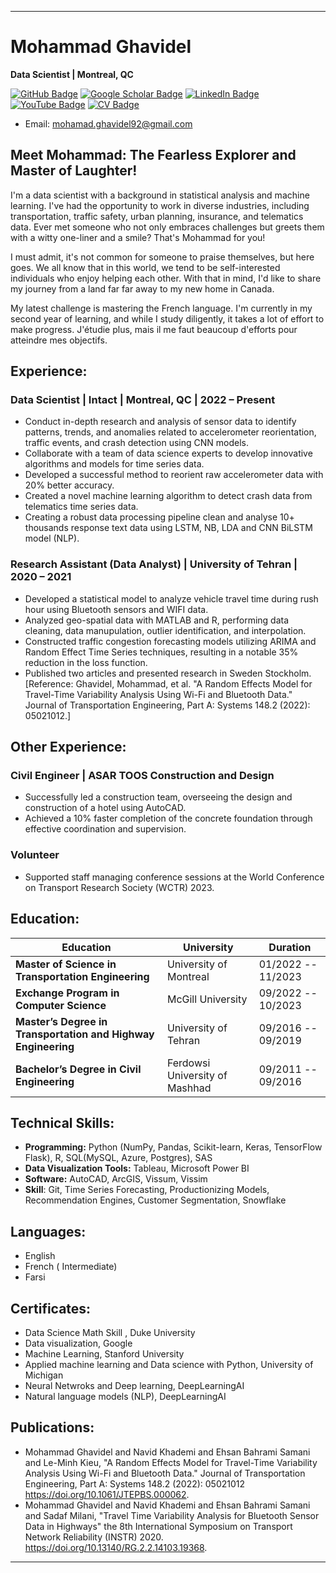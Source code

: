 
---

# **Mohammad Ghavidel**
**Data Scientist | Montreal, QC**

[![GitHub Badge](https://img.shields.io/github/followers/slmaking?style=social)](https://github.com/giswqs?tab=followers)
[![Google Scholar Badge](https://img.shields.io/badge/Google-Scholar-blue)](https://scholar.google.ca/citations?user=e9WsL44AAAAJ&hl=en)
[![LinkedIn Badge](https://img.shields.io/badge/My-LinkedIn-blue)](https://www.linkedin.com/in/mohammad-ghavidel/)
[![YouTube Badge](https://img.shields.io/badge/My-YouTube-red)](https://www.youtube.com/channel/UCBKHRO27jHyJxXgVa2BsFwg)
[![CV Badge](https://img.shields.io/badge/My-CV-critical)](https://drive.google.com/file/d/1_4W7iUrk-MNw6ZnFNcx4Ts4eGayPmMhb/view?usp=sharing)

- Email: mohamad.ghavidel92@gmail.com

## **Meet Mohammad: The Fearless Explorer and Master of Laughter!**


I'm a data scientist with a background in statistical analysis and machine learning. I've had the opportunity to work in diverse industries, including transportation, traffic safety, urban planning, insurance, and telematics data. Ever met someone who not only embraces challenges but greets them with a witty one-liner and a smile? That's Mohammad for you! 

I must admit, it's not common for someone to praise themselves, but here goes. We all know that in this world, we tend to be self-interested individuals who enjoy helping each other. With that in mind, I'd like to share my journey from a land far far away to my new home in Canada.

My latest challenge is mastering the French language. I'm currently in my second year of learning, and while I study diligently, it takes a lot of effort to make progress. J'étudie plus, mais il me faut beaucoup d'efforts pour atteindre mes objectifs.


## **Experience:**

### **Data Scientist  | Intact | Montreal, QC | 2022 – Present**
- Conduct in-depth research and analysis of sensor data to identify patterns, trends, and anomalies related to accelerometer reorientation, traffic events, and crash detection using CNN models.
- Collaborate with a team of data science experts to develop innovative algorithms and models for time series data.
- Developed a successful method to reorient raw accelerometer data with 20% better accuracy.
- Created a novel machine learning algorithm to detect crash data from telematics time series data.
- Creating a robust data processing pipeline clean and analyse 10+ thousands response text data using LSTM, NB, LDA and CNN BiLSTM model (NLP).


### **Research Assistant (Data Analyst) | University of Tehran | 2020 – 2021**
- Developed a statistical model to analyze vehicle travel time during rush hour using Bluetooth sensors and WIFI data.
- Analyzed geo-spatial data with MATLAB and R, performing data cleaning, data manupulation, outlier identification, and interpolation.
- Constructed traffic congestion forecasting models utilizing ARIMA and Random Effect Time Series techniques, resulting in a notable 35% reduction in the loss function.
- Published two articles and presented research in Sweden Stockholm. [Reference: Ghavidel, Mohammad, et al. "A Random Effects Model for Travel-Time Variability Analysis Using Wi-Fi and Bluetooth Data." Journal of Transportation Engineering, Part A: Systems 148.2 (2022): 05021012.]

## **Other Experience:**

### **Civil Engineer | ASAR TOOS Construction and Design**
- Successfully led a construction team, overseeing the design and construction of a hotel using AutoCAD.
- Achieved a 10% faster completion of the concrete foundation through effective coordination and supervision.

### **Volunteer**
- Supported staff managing conference sessions at the World Conference on Transport Research Society (WCTR) 2023.

## **Education:**

| Education                                       | University                  | Duration                |
|-------------------------------------------------|-------------------------------------|--------------------------|
| **Master of Science in Transportation Engineering** | University of Montreal            | 01/2022 -- 11/2023 | 
| **Exchange Program in Computer Science**           | McGill University                   | 09/2022 -- 10/2023 |     
| **Master’s Degree in Transportation and Highway Engineering** | University of Tehran | 09/2016 -- 09/2019 |      
| **Bachelor’s Degree in Civil Engineering**        | Ferdowsi University of Mashhad      | 09/2011 -- 09/2016 |        


## **Technical Skills:**
- **Programming:**
Python (NumPy, Pandas, Scikit-learn, Keras, TensorFlow Flask), R, SQL(MySQL, Azure, Postgres), SAS
- **Data Visualization Tools:** Tableau, Microsoft Power BI
- **Software:** AutoCAD, ArcGIS, Vissum, Vissim
- **Skill**: Git, Time Series Forecasting, Productionizing Models, Recommendation Engines, Customer Segmentation, Snowflake

## **Languages:**
- English
- French ( Intermediate)
- Farsi

## **Certificates:**
- Data Science Math Skill , Duke University
- Data visualization, Google
- Machine Learning, Stanford University
- Applied machine learning and Data science with Python, University of Michigan 
- Neural Netwroks and Deep learning, DeepLearningAI
- Natural language models (NLP), DeepLearningAI
  
## **Publications:**

- Mohammad Ghavidel  and Navid Khademi  and Ehsan Bahrami Samani  and Le-Minh Kieu, "A Random Effects Model for Travel-Time Variability Analysis Using Wi-Fi and Bluetooth Data." Journal of Transportation Engineering, Part A: Systems 148.2 (2022): 05021012 https://doi.org/10.1061/JTEPBS.000062.
- Mohammad Ghavidel and Navid Khademi and Ehsan Bahrami Samani and Sadaf Milani, "Travel Time Variability Analysis for Bluetooth Sensor Data in Highways" the 8th International
Symposium on Transport Network Reliability (INSTR) 2020. https://doi.org/10.13140/RG.2.2.14103.19368.

---

